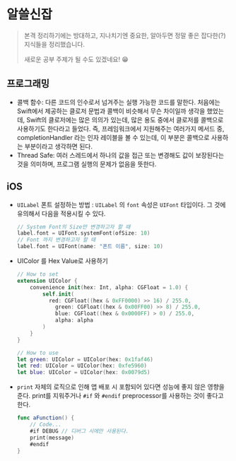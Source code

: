 # 알쓸신잡

> 본격 정리하기에는 방대하고, 지나치기엔 중요한, 알아두면 정말 좋은 잡다한(?) 지식들을 정리했습니다.
>
> 새로운 공부 주제가 될 수도 있겠네요! 😁



## 프로그래밍

* 콜백 함수: 다른 코드의 인수로서 넘겨주는 실행 가능한 코드를 말한다. 처음에는 Swift에서 제공하는 클로저 문법과 콜백이 비슷해서 무슨 차이일까 생각을 했었는데, Swift의 클로저에는 많은 의의가 있는데, 많은 용도 중에서 클로저를 콜백으로 사용하기도 한다라고 들었다. 즉, 프레임워크에서 지원해주는 여러가지 메서드 중, completionHandler 라는 인자 레이블을 볼 수 있는데, 이 부분은 콜백으로 사용하는 부분이라고 생각하면 된다.
* Thread Safe: 여러 스레드에서 하나의 값을 접근 또는 변경해도 값이 보장된다는 것을 의미하며, 프로그램 실행의 문제가 없음을 뜻한다.



## iOS

* `UILabel` 폰트 설정하는 방법 : `UILabel` 의 `font` 속성은 `UIFont` 타입이다. 그 것에 유의해서 다음을 적용시킬 수 있다.

  ```swift
  // System Font의 Size만 변경하고자 할 때
  label.font = UIFont.systemFont(ofSize: 10)
  // Font 까지 변경하고자 할 때
  label.font = UIFont(name: "폰트 이름", size: 10)
  ```

* UIColor 를 Hex Value로 사용하기

  ```swift
  // How to set
  extension UIColor {
      convenience init(hex: Int, alpha: CGFloat = 1.0) {
          self.init(
          	red: CGFloat((hex & 0xFF0000) >> 16) / 255.0,
              green: CGFloat((hex & 0x00FF00) >> 8) / 255.0,
              blue: CGFloat((hex & 0x0000FF) > 0) / 255.0,
              alpha: alpha
          )
      }
  }
  
  // How to use
  let green: UIColor = UIColor(hex: 0x1faf46)
  let red: UIColor = UIColor(hex: 0xfe5960)
  let blue: UIColor = UIColor(hex: 0x0079d5)
  ```

* `print` 자체의 로직으로 인해 앱 배포 시 포함되어 있다면 성능에 좋지 않은 영향을 준다. print를 지워주거나 `#if` 와 `#endif` preprocessor를 사용하는 것이 좋다고 한다.

  ```swift
  func aFunction() {
      // Code...
      #if DEBUG // 디버그 시에만 사용된다.
      print(message)
      #endif
  }
  ```